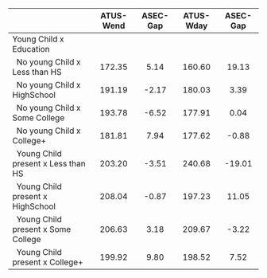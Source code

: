 
|                      |    ATUS-Wend |     ASEC-Gap |    ATUS-Wday |     ASEC-Gap |
| -------------------- | :----------: | :----------: | :----------: | :----------: |
| Young Child x Education |              |              |              |              |
| &nbsp;&nbsp;No young Child x Less than HS |       172.35 |         5.14 |       160.60 |        19.13 |
| &nbsp;&nbsp;No young Child x HighSchool |       191.19 |        -2.17 |       180.03 |         3.39 |
| &nbsp;&nbsp;No young Child x Some College |       193.78 |        -6.52 |       177.91 |         0.04 |
| &nbsp;&nbsp;No young Child x College+ |       181.81 |         7.94 |       177.62 |        -0.88 |
| &nbsp;&nbsp;Young Child present x Less than HS |       203.20 |        -3.51 |       240.68 |       -19.01 |
| &nbsp;&nbsp;Young Child present x HighSchool |       208.04 |        -0.87 |       197.23 |        11.05 |
| &nbsp;&nbsp;Young Child present x Some College |       206.63 |         3.18 |       209.67 |        -3.22 |
| &nbsp;&nbsp;Young Child present x College+ |       199.92 |         9.80 |       198.52 |         7.52 |

